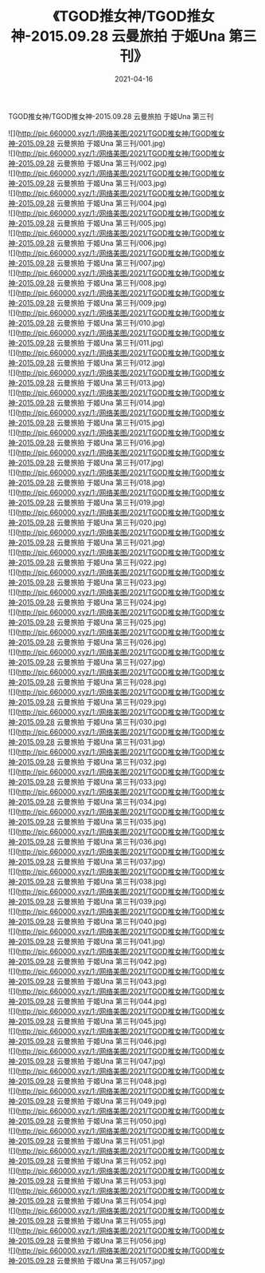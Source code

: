 ﻿---
layout: post
title:  《TGOD推女神/TGOD推女神-2015.09.28 云曼旅拍 于姬Una 第三刊》
date:   2021-04-16
img: http://pic.660000.xyz/1:/网络美图/2021/TGOD推女神/TGOD推女神-2015.09.28 云曼旅拍 于姬Una 第三刊/000.jpg
categories: [美女, 清纯, 唯美]
---

TGOD推女神/TGOD推女神-2015.09.28 云曼旅拍 于姬Una 第三刊

 ![](http://pic.660000.xyz/1:/网络美图/2021/TGOD推女神/TGOD推女神-2015.09.28 云曼旅拍 于姬Una 第三刊/001.jpg) <br>![](http://pic.660000.xyz/1:/网络美图/2021/TGOD推女神/TGOD推女神-2015.09.28 云曼旅拍 于姬Una 第三刊/002.jpg) <br>![](http://pic.660000.xyz/1:/网络美图/2021/TGOD推女神/TGOD推女神-2015.09.28 云曼旅拍 于姬Una 第三刊/003.jpg) <br>![](http://pic.660000.xyz/1:/网络美图/2021/TGOD推女神/TGOD推女神-2015.09.28 云曼旅拍 于姬Una 第三刊/004.jpg) <br>![](http://pic.660000.xyz/1:/网络美图/2021/TGOD推女神/TGOD推女神-2015.09.28 云曼旅拍 于姬Una 第三刊/005.jpg) <br>![](http://pic.660000.xyz/1:/网络美图/2021/TGOD推女神/TGOD推女神-2015.09.28 云曼旅拍 于姬Una 第三刊/006.jpg) <br>![](http://pic.660000.xyz/1:/网络美图/2021/TGOD推女神/TGOD推女神-2015.09.28 云曼旅拍 于姬Una 第三刊/007.jpg) <br>![](http://pic.660000.xyz/1:/网络美图/2021/TGOD推女神/TGOD推女神-2015.09.28 云曼旅拍 于姬Una 第三刊/008.jpg) <br>![](http://pic.660000.xyz/1:/网络美图/2021/TGOD推女神/TGOD推女神-2015.09.28 云曼旅拍 于姬Una 第三刊/009.jpg) <br>![](http://pic.660000.xyz/1:/网络美图/2021/TGOD推女神/TGOD推女神-2015.09.28 云曼旅拍 于姬Una 第三刊/010.jpg) <br>![](http://pic.660000.xyz/1:/网络美图/2021/TGOD推女神/TGOD推女神-2015.09.28 云曼旅拍 于姬Una 第三刊/011.jpg) <br>![](http://pic.660000.xyz/1:/网络美图/2021/TGOD推女神/TGOD推女神-2015.09.28 云曼旅拍 于姬Una 第三刊/012.jpg) <br>![](http://pic.660000.xyz/1:/网络美图/2021/TGOD推女神/TGOD推女神-2015.09.28 云曼旅拍 于姬Una 第三刊/013.jpg) <br>![](http://pic.660000.xyz/1:/网络美图/2021/TGOD推女神/TGOD推女神-2015.09.28 云曼旅拍 于姬Una 第三刊/014.jpg) <br>![](http://pic.660000.xyz/1:/网络美图/2021/TGOD推女神/TGOD推女神-2015.09.28 云曼旅拍 于姬Una 第三刊/015.jpg) <br>![](http://pic.660000.xyz/1:/网络美图/2021/TGOD推女神/TGOD推女神-2015.09.28 云曼旅拍 于姬Una 第三刊/016.jpg) <br>![](http://pic.660000.xyz/1:/网络美图/2021/TGOD推女神/TGOD推女神-2015.09.28 云曼旅拍 于姬Una 第三刊/017.jpg) <br>![](http://pic.660000.xyz/1:/网络美图/2021/TGOD推女神/TGOD推女神-2015.09.28 云曼旅拍 于姬Una 第三刊/018.jpg) <br>![](http://pic.660000.xyz/1:/网络美图/2021/TGOD推女神/TGOD推女神-2015.09.28 云曼旅拍 于姬Una 第三刊/019.jpg) <br>![](http://pic.660000.xyz/1:/网络美图/2021/TGOD推女神/TGOD推女神-2015.09.28 云曼旅拍 于姬Una 第三刊/020.jpg) <br>![](http://pic.660000.xyz/1:/网络美图/2021/TGOD推女神/TGOD推女神-2015.09.28 云曼旅拍 于姬Una 第三刊/021.jpg) <br>![](http://pic.660000.xyz/1:/网络美图/2021/TGOD推女神/TGOD推女神-2015.09.28 云曼旅拍 于姬Una 第三刊/022.jpg) <br>![](http://pic.660000.xyz/1:/网络美图/2021/TGOD推女神/TGOD推女神-2015.09.28 云曼旅拍 于姬Una 第三刊/023.jpg) <br>![](http://pic.660000.xyz/1:/网络美图/2021/TGOD推女神/TGOD推女神-2015.09.28 云曼旅拍 于姬Una 第三刊/024.jpg) <br>![](http://pic.660000.xyz/1:/网络美图/2021/TGOD推女神/TGOD推女神-2015.09.28 云曼旅拍 于姬Una 第三刊/025.jpg) <br>![](http://pic.660000.xyz/1:/网络美图/2021/TGOD推女神/TGOD推女神-2015.09.28 云曼旅拍 于姬Una 第三刊/026.jpg) <br>![](http://pic.660000.xyz/1:/网络美图/2021/TGOD推女神/TGOD推女神-2015.09.28 云曼旅拍 于姬Una 第三刊/027.jpg) <br>![](http://pic.660000.xyz/1:/网络美图/2021/TGOD推女神/TGOD推女神-2015.09.28 云曼旅拍 于姬Una 第三刊/028.jpg) <br>![](http://pic.660000.xyz/1:/网络美图/2021/TGOD推女神/TGOD推女神-2015.09.28 云曼旅拍 于姬Una 第三刊/029.jpg) <br>![](http://pic.660000.xyz/1:/网络美图/2021/TGOD推女神/TGOD推女神-2015.09.28 云曼旅拍 于姬Una 第三刊/030.jpg) <br>![](http://pic.660000.xyz/1:/网络美图/2021/TGOD推女神/TGOD推女神-2015.09.28 云曼旅拍 于姬Una 第三刊/031.jpg) <br>![](http://pic.660000.xyz/1:/网络美图/2021/TGOD推女神/TGOD推女神-2015.09.28 云曼旅拍 于姬Una 第三刊/032.jpg) <br>![](http://pic.660000.xyz/1:/网络美图/2021/TGOD推女神/TGOD推女神-2015.09.28 云曼旅拍 于姬Una 第三刊/033.jpg) <br>![](http://pic.660000.xyz/1:/网络美图/2021/TGOD推女神/TGOD推女神-2015.09.28 云曼旅拍 于姬Una 第三刊/034.jpg) <br>![](http://pic.660000.xyz/1:/网络美图/2021/TGOD推女神/TGOD推女神-2015.09.28 云曼旅拍 于姬Una 第三刊/035.jpg) <br>![](http://pic.660000.xyz/1:/网络美图/2021/TGOD推女神/TGOD推女神-2015.09.28 云曼旅拍 于姬Una 第三刊/036.jpg) <br>![](http://pic.660000.xyz/1:/网络美图/2021/TGOD推女神/TGOD推女神-2015.09.28 云曼旅拍 于姬Una 第三刊/037.jpg) <br>![](http://pic.660000.xyz/1:/网络美图/2021/TGOD推女神/TGOD推女神-2015.09.28 云曼旅拍 于姬Una 第三刊/038.jpg) <br>![](http://pic.660000.xyz/1:/网络美图/2021/TGOD推女神/TGOD推女神-2015.09.28 云曼旅拍 于姬Una 第三刊/039.jpg) <br>![](http://pic.660000.xyz/1:/网络美图/2021/TGOD推女神/TGOD推女神-2015.09.28 云曼旅拍 于姬Una 第三刊/040.jpg) <br>![](http://pic.660000.xyz/1:/网络美图/2021/TGOD推女神/TGOD推女神-2015.09.28 云曼旅拍 于姬Una 第三刊/041.jpg) <br>![](http://pic.660000.xyz/1:/网络美图/2021/TGOD推女神/TGOD推女神-2015.09.28 云曼旅拍 于姬Una 第三刊/042.jpg) <br>![](http://pic.660000.xyz/1:/网络美图/2021/TGOD推女神/TGOD推女神-2015.09.28 云曼旅拍 于姬Una 第三刊/043.jpg) <br>![](http://pic.660000.xyz/1:/网络美图/2021/TGOD推女神/TGOD推女神-2015.09.28 云曼旅拍 于姬Una 第三刊/044.jpg) <br>![](http://pic.660000.xyz/1:/网络美图/2021/TGOD推女神/TGOD推女神-2015.09.28 云曼旅拍 于姬Una 第三刊/045.jpg) <br>![](http://pic.660000.xyz/1:/网络美图/2021/TGOD推女神/TGOD推女神-2015.09.28 云曼旅拍 于姬Una 第三刊/046.jpg) <br>![](http://pic.660000.xyz/1:/网络美图/2021/TGOD推女神/TGOD推女神-2015.09.28 云曼旅拍 于姬Una 第三刊/047.jpg) <br>![](http://pic.660000.xyz/1:/网络美图/2021/TGOD推女神/TGOD推女神-2015.09.28 云曼旅拍 于姬Una 第三刊/048.jpg) <br>![](http://pic.660000.xyz/1:/网络美图/2021/TGOD推女神/TGOD推女神-2015.09.28 云曼旅拍 于姬Una 第三刊/049.jpg) <br>![](http://pic.660000.xyz/1:/网络美图/2021/TGOD推女神/TGOD推女神-2015.09.28 云曼旅拍 于姬Una 第三刊/050.jpg) <br>![](http://pic.660000.xyz/1:/网络美图/2021/TGOD推女神/TGOD推女神-2015.09.28 云曼旅拍 于姬Una 第三刊/051.jpg) <br>![](http://pic.660000.xyz/1:/网络美图/2021/TGOD推女神/TGOD推女神-2015.09.28 云曼旅拍 于姬Una 第三刊/052.jpg) <br>![](http://pic.660000.xyz/1:/网络美图/2021/TGOD推女神/TGOD推女神-2015.09.28 云曼旅拍 于姬Una 第三刊/053.jpg) <br>![](http://pic.660000.xyz/1:/网络美图/2021/TGOD推女神/TGOD推女神-2015.09.28 云曼旅拍 于姬Una 第三刊/054.jpg) <br>![](http://pic.660000.xyz/1:/网络美图/2021/TGOD推女神/TGOD推女神-2015.09.28 云曼旅拍 于姬Una 第三刊/055.jpg) <br>![](http://pic.660000.xyz/1:/网络美图/2021/TGOD推女神/TGOD推女神-2015.09.28 云曼旅拍 于姬Una 第三刊/056.jpg) <br>![](http://pic.660000.xyz/1:/网络美图/2021/TGOD推女神/TGOD推女神-2015.09.28 云曼旅拍 于姬Una 第三刊/057.jpg) <br>